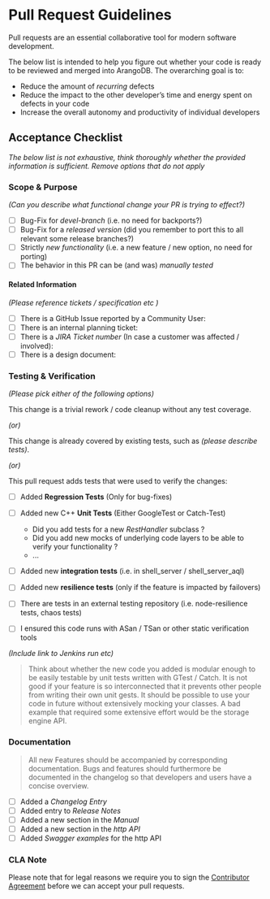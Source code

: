 # Pull Request Guidelines

Pull requests are an essential collaborative tool for modern software development. 

The below list is intended to help you figure out whether your code is ready to be reviewed
and merged into ArangoDB. The overarching goal is to:

- Reduce the amount of *recurring* defects
- Reduce the impact to the other developer’s time and energy spent on defects in your code
- Increase the overall autonomy and productivity of individual developers

## Acceptance Checklist

*The below list is not exhaustive, think thoroughly whether the provided information is sufficient.*
*Remove options that do not apply*

### Scope & Purpose

*(Can you describe what functional change your PR is trying to effect?)*

- [ ] Bug-Fix for *devel-branch* (i.e. no need for backports?)
- [ ] Bug-Fix for a *released version* (did you remember to port this to all relevant some release branches?)
- [ ] Strictly *new functionality* (i.e. a new feature / new option, no need for porting)
- [ ] The behavior in this PR can be (and was) *manually tested*

#### Related Information

*(Please reference tickets / specification etc )*

- [ ] There is a GitHub Issue reported by a Community User: 
- [ ] There is an internal planning ticket: 
- [ ] There is a *JIRA Ticket number* (In case a customer was affected / involved): 
- [ ] There is a design document: 

### Testing & Verification

*(Please pick either of the following options)*

This change is a trivial rework / code cleanup without any test coverage.

*(or)*

This change is already covered by existing tests, such as *(please describe tests)*.

*(or)*

This pull request adds tests that were used to verify the changes:

- [ ] Added **Regression Tests** (Only for bug-fixes) 
- [ ] Added new C++ **Unit Tests** (Either GoogleTest or Catch-Test)
   - Did you add tests for a new *RestHandler* subclass ?
   - Did you add new mocks of underlying code layers to be able to verify your functionality ? 
   - ...
- [ ] Added new **integration tests** (i.e. in shell_server / shell_server_aql)
- [ ] Added new **resilience tests** (only if the feature is impacted by failovers)
- [ ] There are tests in an external testing repository (i.e. node-resilience tests, chaos tests)
- [ ] I ensured this code runs with ASan / TSan or other static verification tools


*(Include link to Jenkins run etc)*

> Think about whether the new code you added is modular enough to be
> easily testable by unit tests written with GTest / Catch. It is not good if your feature is so interconnected
> that it prevents other people from writing their own unit gests. It should be possible
> to use your code in future without extensively mocking your classes.
> A bad example that required some extensive effort would be the storage engine API.

### Documentation

> All new Features should be accompanied by corresponding documentation. 
> Bugs and features should furthermore be documented in the changelog so that
> developers and users have a concise overview. 

- [ ] Added a *Changelog Entry* 
- [ ] Added entry to *Release Notes* 
- [ ] Added a new section in the *Manual* 
- [ ] Added a new section in the *http API* 
- [ ] Added *Swagger examples* for the http API  

### CLA Note 

Please note that for legal reasons we require you to sign the [Contributor Agreement](https://www.arangodb.com/documents/cla.pdf)
before we can accept your pull requests.

